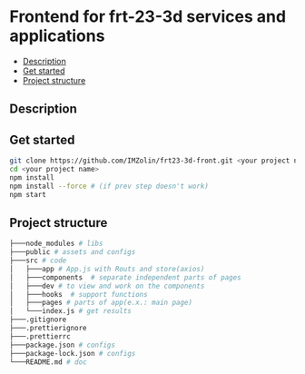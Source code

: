 # Frontend for frt-23-3d services and applications
* [Description](#description)
* [Get started](#get-started)
* [Project structure](#project-structure)

## Description


## Get started
```bash
git clone https://github.com/IMZolin/frt23-3d-front.git <your project name>
cd <your project name>
npm install 
npm install --force # (if prev step doesn't work) 
npm start
```

## Project structure
```bash
├───node_modules # libs
├───public # assets and configs
├───src # code
│   ├───app # App.js with Routs and store(axios)
│   ├───components  # separate independent parts of pages
│   ├───dev # to view and work on the components
│   ├───hooks  # support functions 
│   ├───pages # parts of app(e.x.: main page)
│   └───index.js # get results
├───.gitignore
├───.prettierignore
├───.prettierrc
├───package.json # configs 
├───package-lock.json # configs
└───README.md # doc
```

